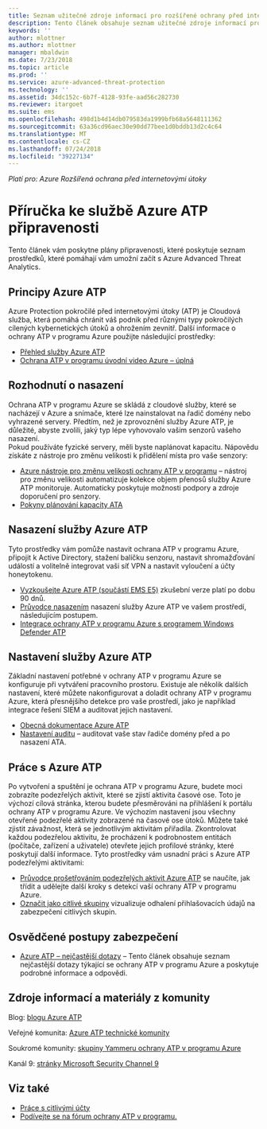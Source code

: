 ```yaml
---
title: Seznam užitečné zdroje informací pro rozšířené ochrany před internetovými útoky pro Azure | Dokumentace Microsoftu
description: Tento článek obsahuje seznam užitečné zdroje informací pro služby Azure ATP
keywords: ''
author: mlottner
ms.author: mlottner
manager: mbaldwin
ms.date: 7/23/2018
ms.topic: article
ms.prod: ''
ms.service: azure-advanced-threat-protection
ms.technology: ''
ms.assetid: 34dc152c-6b7f-4128-93fe-aad56c282730
ms.reviewer: itargoet
ms.suite: ems
ms.openlocfilehash: 498d1b4d14db079583da1999bfb68a5648111362
ms.sourcegitcommit: 63a36cd96aec30e90dd77bee1d0bddb13d2c4c64
ms.translationtype: MT
ms.contentlocale: cs-CZ
ms.lasthandoff: 07/24/2018
ms.locfileid: "39227134"
---
```

*Platí pro: Azure Rozšířená ochrana před internetovými útoky*



# <a name="azure-atp-readiness-guide"></a>Příručka ke službě Azure ATP připravenosti

Tento článek vám poskytne plány připravenosti, které poskytuje seznam prostředků, které pomáhají vám umožní začít s Azure Advanced Threat Analytics. 

## <a name="understanding-azure-atp"></a>Principy Azure ATP

Azure Protection pokročilé před internetovými útoky (ATP) je Cloudová služba, která pomáhá chránit váš podnik před různými typy pokročilých cílených kybernetických útoků a ohrožením zevnitř. Další informace o ochrany ATP v programu Azure použijte následující prostředky: 
- [Přehled služby Azure ATP](what-is-atp.md)
- [Ochrana ATP v programu úvodní video Azure – úplná](https://www.youtube.com/watch?v=KX-xpFc0sBw) 

## <a name="deployment-decisions"></a>Rozhodnutí o nasazení

Ochrana ATP v programu Azure se skládá z cloudové služby, které se nacházejí v Azure a snímače, které lze nainstalovat na řadič domény nebo vyhrazené servery. Předtím, než je zprovoznění služby Azure ATP, je důležité, abyste zvolili, jaký typ lépe vyhovovalo vašim senzorů vašeho nasazení.<br>Pokud používáte fyzické servery, měli byste naplánovat kapacitu. Nápovědu získáte z nástroje pro změnu velikosti k přidělení místa pro vaše senzory: 
- [Azure nástroje pro změnu velikosti ochrany ATP v programu](http://aka.ms/aatpsizingtool) – nástroj pro změnu velikosti automatizuje kolekce objem přenosů služby Azure ATP monitoruje. Automaticky poskytuje možnosti podpory a zdroje doporučení pro senzory. 
- [Pokyny plánování kapacity ATA](atp-capacity-planning.md)

## <a name="deploy-azure-atp"></a>Nasazení služby Azure ATP

Tyto prostředky vám pomůže nastavit ochrana ATP v programu Azure, připojit k Active Directory, stažení balíčku senzoru, nastavit shromažďování událostí a volitelně integrovat vaši síť VPN a nastavit vyloučení a účty honeytokenu. 
- [Vyzkoušejte Azure ATP (součástí EMS E5)](http://aka.ms/aatptrial) zkušební verze platí po dobu 90 dnů.
- [Průvodce nasazením](install-atp-step1.md) nasazení služby Azure ATP ve vašem prostředí, následujícím postupem.
- [Integrace ochrany ATP v programu Azure s programem Windows Defender ATP](integrate-wd-atp.md)

## <a name="azure-atp-settings"></a>Nastavení služby Azure ATP

Základní nastavení potřebné v ochrany ATP v programu Azure se konfiguruje při vytváření pracovního prostoru. Existuje ale několik dalších nastavení, které můžete nakonfigurovat a doladit ochrany ATP v programu Azure, která přesnějšího detekce pro vaše prostředí, jako je například integrace řešení SIEM a auditovat jejich nastavení. 

- [Obecná dokumentace Azure ATP](what-is-atp.md)
- [Nastavení auditu](https://blogs.technet.microsoft.com/positivesecurity/2017/08/18/ata-auditing-auditpol-advanced-audit-settings-enforcement-lightweight-gateway-service-discovery/) – auditovat vaše stav řadiče domény před a po nasazení ATA. 

## <a name="work-with-azure-atp"></a>Práce s Azure ATP

Po vytvoření a spuštění je ochrana ATP v programu Azure, budete moci zobrazíte podezřelých aktivit, které se zjistí aktivita časové ose. Toto je výchozí cílová stránka, kterou budete přesměrováni na přihlášení k portálu ochrany ATP v programu Azure. Ve výchozím nastavení jsou všechny otevřené podezřelé aktivity zobrazené na časové ose útoků. Můžete také zjistit závažnost, která se jednotlivým aktivitám přiřadila. Zkontrolovat každou podezřelou aktivitu, že procházení k podrobnostem entitách (počítače, zařízení a uživatele) otevřete jejich profilové stránky, které poskytují další informace. Tyto prostředky vám usnadní práci s Azure ATP podezřelými aktivitami: 

- [Průvodce prošetřováním podezřelých aktivit Azure ATP](suspicious-activity-guide.md) se naučíte, jak třídit a udělejte další kroky s detekcí vaší ochrany ATP v programu Azure.
- [Označit jako citlivé skupiny](sensitive-accounts.md) vizualizuje odhalení přihlašovacích údajů na zabezpečení citlivých skupin.

## <a name="security-best-practices"></a>Osvědčené postupy zabezpečení

- [Azure ATP – nejčastější dotazy](atp-technical-faq.md) – Tento článek obsahuje seznam nejčastější dotazy týkající se ochrany ATP v programu Azure a poskytuje podrobné informace a odpovědi. 

## <a name="community-resources"></a>Zdroje informací a materiály z komunity

Blog: [blogu Azure ATP](https://aka.ms/aatpblog)

Veřejné komunita: [Azure ATP technické komunity](https://aka.ms/AatpCom)

Soukromé komunity: [skupiny Yammeru ochrany ATP v programu Azure](https://www.yammer.com/azureadvisors/#/threads/inGroup?type=in_group&feedId=9386893&view=all)

Kanál 9: [stránky Microsoft Security Channel 9](https://channel9.msdn.com/Shows/Microsoft-Security/)



## <a name="see-also"></a>Viz také

- [Práce s citlivými účty](sensitive-accounts.md)
- [Podívejte se na fórum ochrany ATP v programu.](https://aka.ms/azureatpcommunity)